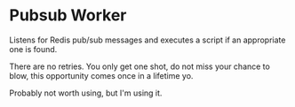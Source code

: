 Pubsub Worker
=============

Listens for Redis pub/sub messages and executes a script if an appropriate one
is found.

There are no retries. You only get one shot, do not miss your chance to blow, this
opportunity comes once in a lifetime yo.

Probably not worth using, but I'm using it.
